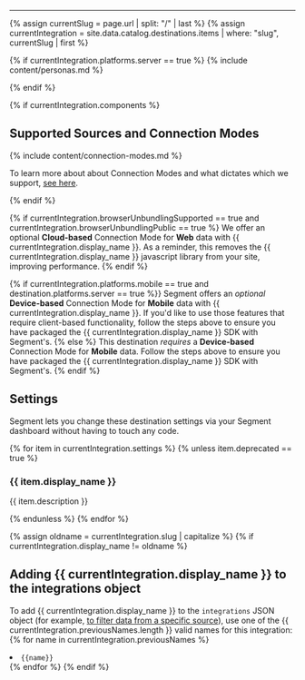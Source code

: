 <hr/>
<!-- in the file we're pulling from the API, "name" corresponds with the path to the yml blob for a specific destination.-->
{% assign currentSlug = page.url | split: "/" | last %}
{% assign currentIntegration = site.data.catalog.destinations.items | where: "slug", currentSlug | first %}

{% if currentIntegration.platforms.server == true %}
{% include content/personas.md %}

{% endif %}


{% if currentIntegration.components %}

## Supported Sources and Connection Modes

{% include content/connection-modes.md %}

To learn more about about Connection Modes and what dictates which we support, [see here](https://segment.com/docs/destinations/#connection-modes).

{% endif %}

{% if currentIntegration.browserUnbundlingSupported == true and currentIntegration.browserUnbundlingPublic == true %}
We offer an optional **Cloud-based** Connection Mode for **Web** data with {{ currentIntegration.display_name }}. As a reminder, this removes the {{ currentIntegration.display_name }} javascript library from your site, improving performance.
{% endif %}

{% if currentIntegration.platforms.mobile == true and destination.platforms.server == true %}}
Segment offers an *optional* **Device-based** Connection Mode for **Mobile** data with {{ currentIntegration.display_name }}. If you'd like to use those features that require client-based functionality, follow the steps above to ensure you have packaged the {{ currentIntegration.display_name }} SDK with Segment's.
{% else %}
This destination *requires* a **Device-based** Connection Mode for **Mobile** data. Follow the steps above to ensure you have packaged the {{ currentIntegration.display_name }} SDK with Segment's.
{% endif %}

## Settings

Segment lets you change these destination settings via your Segment dashboard without having to touch any code.

{% for item in currentIntegration.settings %}
  {% unless item.deprecated == true %}
### {{ item.display_name }}

{{ item.description }}

  {% endunless %}
{% endfor %}

{% assign oldname = currentIntegration.slug | capitalize %}
{% if currentIntegration.display_name != oldname %}

## Adding {{ currentIntegration.display_name }} to the integrations object

To add {{ currentIntegration.display_name }} to the `integrations` JSON object (for example, <a href="https://segment.com/docs/guides/general/filtering-data/#filtering-with-the-integrations-object">to filter data from a specific source</a>), use one of the {{ currentIntegration.previousNames.length }} valid names for this integration:
{% for name in currentIntegration.previousNames %}
        <li><code>{{name}}</code></li>
    {% endfor %}
{% endif %}
